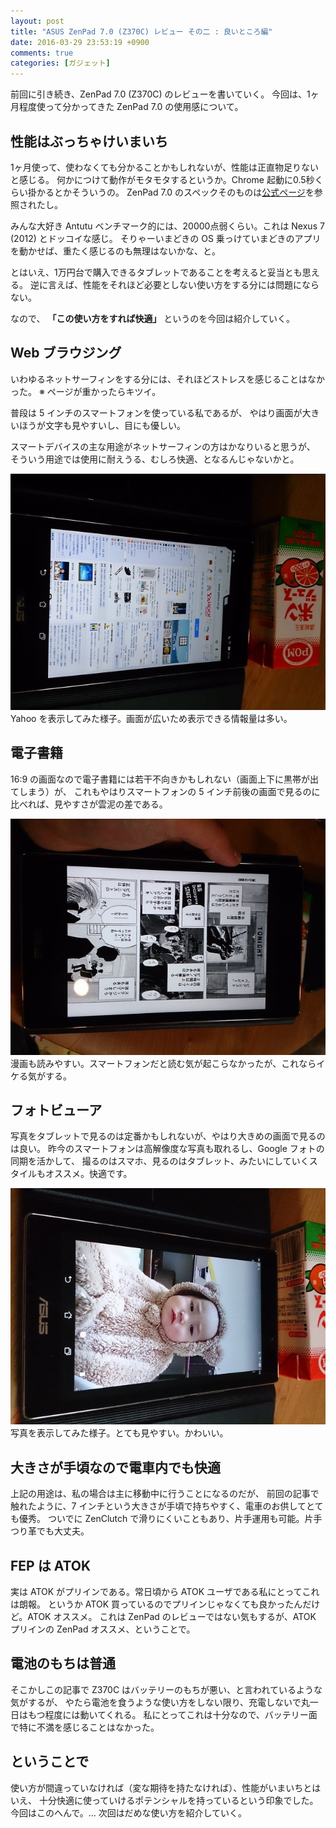 ```yaml
---
layout: post
title: "ASUS ZenPad 7.0 (Z370C) レビュー その二 : 良いところ編"
date: 2016-03-29 23:53:19 +0900
comments: true
categories: [ガジェット]
---
```


前回に引き続き、ZenPad 7.0 (Z370C) のレビューを書いていく。
今回は、1ヶ月程度使って分かってきた ZenPad 7.0 の使用感について。

## 性能はぶっちゃけいまいち

1ヶ月使って、使わなくても分かることかもしれないが、性能は正直物足りないと感じる。
何かにつけて動作がモタモタするというか。Chrome 起動に0.5秒くらい掛かるとかそういうの。
ZenPad 7.0 のスペックそのものは[公式ページ](https://www.asus.com/jp/Tablets/ASUS_ZenPad_70_Z370C/specifications/)を参照されたし。

みんな大好き Antutu ベンチマーク的には、20000点弱くらい。これは Nexus 7 (2012) とドッコイな感じ。
そりゃーいまどきの OS 乗っけていまどきのアプリを動かせば、重たく感じるのも無理はないかな、と。

とはいえ、1万円台で購入できるタブレットであることを考えると妥当とも思える。
逆に言えば、性能をそれほど必要としない使い方をする分には問題にならない。

なので、 **「この使い方をすれば快適」** というのを今回は紹介していく。

## Web ブラウジング

いわゆるネットサーフィンをする分には、それほどストレスを感じることはなかった。
※ ページが重かったらキツイ。

普段は 5 インチのスマートフォンを使っている私であるが、
やはり画面が大きいほうが文字も見やすいし、目にも優しい。

スマートデバイスの主な用途がネットサーフィンの方はかなりいると思うが、
そういう用途では使用に耐えうる、むしろ快適、となるんじゃないかと。

![Z370C](/images/z370c/6.jpg)
Yahoo を表示してみた様子。画面が広いため表示できる情報量は多い。

## 電子書籍

16:9 の画面なので電子書籍には若干不向きかもしれない（画面上下に黒帯が出てしまう）が、
これもやはりスマートフォンの 5 インチ前後の画面で見るのに比べれば、見やすさが雲泥の差である。

![Z370C](/images/z370c/9.jpg)
漫画も読みやすい。スマートフォンだと読む気が起こらなかったが、これならイケる気がする。

## フォトビューア

写真をタブレットで見るのは定番かもしれないが、やはり大きめの画面で見るのは良い。
昨今のスマートフォンは高解像度な写真も取れるし、Google フォトの同期を活かして、
撮るのはスマホ、見るのはタブレット、みたいにしていくスタイルもオススメ。快適です。

![Z370C](/images/z370c/7.jpg)
写真を表示してみた様子。とても見やすい。かわいい。

## 大きさが手頃なので電車内でも快適

上記の用途は、私の場合は主に移動中に行うことになるのだが、
前回の記事で触れたように、7 インチという大きさが手頃で持ちやすく、電車のお供してとても優秀。
ついでに ZenClutch で滑りにくいこともあり、片手運用も可能。片手つり革でも大丈夫。

## FEP は ATOK

実は ATOK がプリインである。常日頃から ATOK ユーザである私にとってこれは朗報。
というか ATOK 買っているのでプリインじゃなくても良かったんだけど。ATOK オススメ。
これは ZenPad のレビューではない気もするが、ATOK プリインの ZenPad オススメ、ということで。

## 電池のもちは普通

そこかしこの記事で Z370C はバッテリーのもちが悪い、と言われているような気がするが、
やたら電池を食うような使い方をしない限り、充電しないで丸一日はもつ程度には動いてくれる。
私にとってこれは十分なので、バッテリー面で特に不満を感じることはなかった。

## ということで

使い方が間違っていなければ（変な期待を持たなければ）、性能がいまいちとはいえ、
十分快適に使っていけるポテンシャルを持っているという印象でした。
今回はこのへんで。… 次回はだめな使い方を紹介していく。
